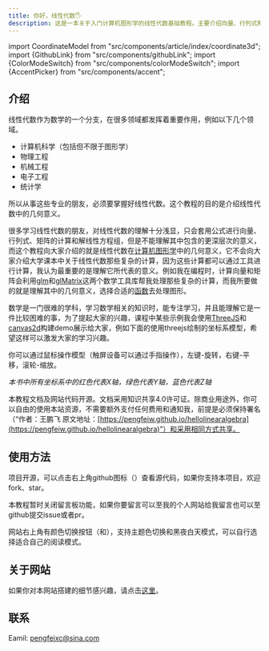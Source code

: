 ```yaml
---
title: 你好，线性代数🖐
description: 这是一本关于入门计算机图形学的线性代数基础教程。主要介绍向量、行列式和矩阵的几何意义，例如向量的点积和叉积，矩阵的变换，行列式的意义。如果你对图形学感兴趣，却缺乏一些数学知识，又没有时间去学习其他复杂的线性代数中繁杂的计算，那么你来对地方了，这本书应该非常适合你。
---
```


import CoordinateModel from "src/components/article/index/coordinate3d";
import {GithubLink} from "src/components/githubLink";
import {ColorModeSwitch} from "src/components/colorModeSwitch";
import {AccentPicker} from "src/components/accent";

## 介绍

线性代数作为数学的一个分支，在很多领域都发挥着重要作用，例如以下几个领域。

- 计算机科学（包括但不限于图形学）
- 物理工程
- 机械工程
- 电子工程
- 统计学

所以从事这些专业的朋友，必须要掌握好线性代数。这个教程的目的是介绍线性代数中的几何意义。

很多学习线性代数的朋友，对线性代数的理解十分浅显，只会套用公式进行向量、行列式、矩阵的计算和解线性方程组，但是不能理解其中包含的更深层次的意义，而这个教程向大家介绍的就是线性代数在[计算机图形学](https://baike.baidu.com/item/%E8%AE%A1%E7%AE%97%E6%9C%BA%E5%9B%BE%E5%BD%A2%E5%AD%A6/279486)中的几何意义，它不会向大家介绍大学课本中关于线性代数那些复杂的计算，因为这些计算都可以通过工具进行计算，我认为最重要的是理解它所代表的意义。例如我在编程时，计算向量和矩阵会利用[glm](https://github.com/g-truc/glm)和[glMatrix](https://glmatrix.net/)这两个数学工具库帮我处理那些复杂的计算，而我所要做的就是理解其中的几何意义，选择合适的[函数](https://www.makeuseof.com/what-is-a-function-programming/)去处理图形。

数学是一门很难的学科，学习数学相关的知识时，能专注学习，并且能理解它是一件比较困难的事，为了提起大家的兴趣，课程中某些示例我会使用[ThreeJS](https://threejs.org/)和[canvas2d](https://developer.mozilla.org/zh-CN/docs/Web/API/Canvas_API)构建demo展示给大家，例如下面的使用threejs绘制的坐标系模型，希望这样可以激发大家的学习兴趣。

你可以通过鼠标操作模型（触屏设备可以通过手指操作），左键-旋转，右键-平移，滚轮-缩放。
<CoordinateModel />

*本书中所有坐标系中的红色代表X轴，绿色代表Y轴，蓝色代表Z轴*

本教程文档及网站代码开源。文档采用知识共享4.0许可证。除商业用途外，你可以自由的使用本站资源，不需要额外支付任何费用和通知我，前提是必须保持署名（“作者：王鹏飞 原文地址：[https://pengfeiw.github.io/hellolinearalgebra](https://pengfeiw.github.io/hellolinearalgebra)”）和采用相同方式共享。


## 使用方法

项目开源，可以点击右上角github图标（<GithubLink />）查看源代码，如果你支持本项目，欢迎fork、star。

本教程暂时关闭留言板功能，如果你要留言可以至我的个人网站给我留言也可以至github提交issue或者pr。

网站右上角有颜色切换按钮（<AccentPicker />和<ColorModeSwitch />），支持主题色切换和黑夜白天模式，可以自行选择适合自己的阅读模式。

## 关于网站

如果你对本网站搭建的细节感兴趣，请点击[这里](https://www.pengfeixc.com/blogs/website/site-opensource)。

## 联系

Eamil: <a href="mailto:pengfeixc@sian.com">pengfeixc@sina.com</a>
